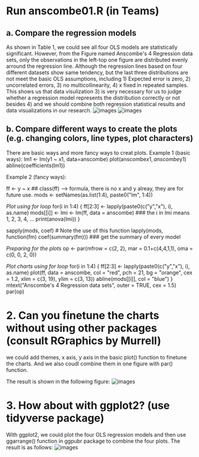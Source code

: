# Run anscombe01.R (in Teams)
## a. Compare the regression models
As shown in Table 1, we could see all four OLS models are statistically significant. However, from the Figure 
named Anscombe's 4 Regression data sets, only the observations in the left-top one figure are distributed evenly
arround the regression line. Although the regression lines based on four different datasets show same tendency, 
but the last three distributions are not meet the basic OLS assumptions, including 1) Expected error is zero, 
2) uncorrelated errors, 3) no multicollinearity, 4) x fixed in repeated samples. This shows us that data visulization 
3) is very necessary for us to judge whether a regression model represents the distribution correctly or not besides 
4) and we should combine both regression statistical results and data visualizations in our research.
![images](https://MinShiMia.github.io/images/4OLS_Table.png)
![images](https://MinShiMia.github.io/images/Anscombe_4_Regression.png)

## b. Compare different ways to create the plots (e.g. changing colors, line types, plot characters)
There are basic ways and more fancy ways to creat plots.
Example 1 (basic ways): 
lm1 <- lm(y1 ~ x1, data=anscombe)
plot(anscombe$x1,anscombe$y1)
abline(coefficients(lm1))

Example 2 (fancy ways):

ff <- y ~ x ## class(ff) --> formula, there is no x and y alreay, they are for future use.
mods <- setNames(as.list(1:4), paste0("lm", 1:4))

*Plot using for loop*
for(i in 1:4) {
  ff[2:3] <- lapply(paste0(c("y","x"), i), as.name)
  mods[[i]] <- lmi <- lm(ff, data = anscombe) ### the i in lmi means 1, 2, 3, 4, ...
  print(anova(lmi))
}

sapply(mods, coef)  # Note the use of this function
lapply(mods, function(fm) coef(summary(fm))) ### get the summary of every model

*Preparing for the plots*
op <- par(mfrow = c(2, 2), mar = 0.1+c(4,4,1,1), oma =  c(0, 0, 2, 0))

*Plot charts using for loop*
for(i in 1:4) {
  ff[2:3] <- lapply(paste0(c("y","x"), i), as.name)
  plot(ff, data = anscombe, col = "red", pch = 21, bg = "orange", cex = 1.2,
       xlim = c(3, 19), ylim = c(3, 13))
  abline(mods[[i]], col = "blue")
}
mtext("Anscombe's 4 Regression data sets", outer = TRUE, cex = 1.5)
par(op)

# 2. Can you finetune the charts without using other packages (consult RGraphics by Murrell)
we could add themes, x axis, y axis in the basic plot() function to finetune the charts. And we also coudl combine them in one figure with
par() function.

The result is shown in the following figure:
![images](https://MinShiMia.github.io/images/BasicPlots.png)


# 3. How about with ggplot2? (use tidyverse package)
With ggplot2, we could plot the four OLS regression models and then use ggarrange() function in ggpubr package to combine the four plots.
The result is as follows:
![images](https://MinShiMia.github.io/images/4OLSggplot.png)




